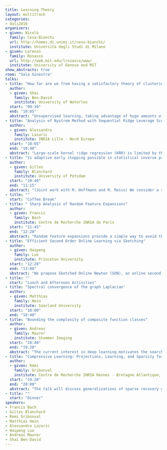 ```yaml
---
title: Learning Theory
layout: multitrack
categories:
- dali2016
organizers:
- given: Nicolò 
  family: Cesa-Bianchi
  url: http://homes.di.unimi.it/cesa-bianchi/
  institute: Università degli Studi di Milano 
- given: Lorenzo
  family: Rosasco
  url: http://web.mit.edu/lrosasco/www/
  institute: University of Genova and MIT
show_abstracts: true
room: "Sala Ginestra"
talks:
- title: "How far are we from having a satisfactory theory of clustering?"
  author:
  - given: Shai 
    family: Ben-David
    institute: University of Waterloo
  start: "09:30"
  end: "10:05"
  abstract: "Unsupervised learning, taking advantage of huge amounts of raw data available, is widely recognized as one of the most important challenges facing machine learning nowadays. For supervised tasks, machine learning theory has been successful in several respects; providing significant understanding of machine learning tasks (in terms of the resources and tools required to address them), insights about the pros and cons of alternative learning paradigms and their parameter settings, and initiating the development of new algorithmic approaches. However, no such successes had been so far achieved in the unsupervised ML domain. I will focus on clustering and discuss two aspects in which theory could be of great use. The first is model selection - how should a user pick an appropriate clustering tool for a given clustering problem and tune up the parameters it requires? The second aspect I will address is the computational complexity of clustering. Once a clustering model (or objective) has been picked, the task becomes an optimization problem. While most of the clustering objective optimization problems are computationally infeasible, they are being carried routinely in practice. I will describe some of the recent attempts to understand this discrepancy."
- title: "Analysis of Nystrom Method with Sequential Ridge Leverage Score Sampling"
  author: 
  - given: Alessandro
    family: Lazaric
    institute: INRIA Lille - Nord Europe
  start: "10:05"
  end: "10:40"
  abstract: "Large-scale kernel ridge regression (KRR) is limited by the need to store a large kernel matrix K_t. To avoid storing the entire matrix K_t, Nystrom methods subsample a subset of columns of the kernel matrix, and efficiently find an approximate KRR solution on the reconstructed kernel matrix. The chosen subsampling  distribution in turn affects the statistical and computational tradeoffs. For KRR problems (Rudi et al., 2015; Alaoui and M. Mahoney, 2015) show that a sampling distribution proportional to the \emph{ridge leverage scores} (RLSs) provides strong reconstruction guarantees for the approximated kernel. While exact RLSs are as difficult to compute as a KRR solution, we may be able to approximate them well enough. In this paper, we study KRR problems in a sequential setting and introduce the INK-Estimate algorithm, that incrementally computes the RLSs estimates. INK Estimate maintains a small sketch of K_t, that at each step is used to compute an intermediate estimate of the RLSs. First, our sketch update does not require access to previously seen columns, and therefore a single pass over the kernel matrix is sufficient. Second, the algorithm requires a fixed, small space budget to run dependent only on the effective dimension of the kernel matrix. Finally, our sketch provides strong approximation guarantees on the reconstruction error, and on the statistical risk of the approximate KRR solution at any time, because all our guarantees hold at any intermediate step."
- title: "Is adaptive early stopping possible in statistical inverse problems?"
  author: 
  - given: Gilles 
    family: Blanchard
    institute: University of Potsdam
  start: "10:40"
  end: "11:15"
  abstract: "(Joint work with M. Hoffmann and M. Reiss) We consider a standard setting of statistical inverse problem, taking the form of the Gaussian sequence model with D observed noisy coefficients. Consider the simple family of ”keep or kill” estimators depending on a cutoff index k_0. For the choice of the cutoff index, there exist a number of well-known methods achieving oracle adaptivity (i.e. data-dependent choice of k_0 whose performance is comparable to the unknown optimal one), such as penalization and Lepski’s method. However, they have in common that the estimators for all values of k_0 have to be computed first and compared to each other in some way. Contrast this to an ”early stopping” approach where we would like to compute iteratively the estimators for k_0= 1, 2, . . . and have to decide to stop at some point without being allowed to compute the following estimators. Is oracle adaptivity possible then? This question is motivated by settings where computing estimators for larger k_0 requires more computational cost; furthermore some form of early stopping is most often used in practice. We propose a precise mathematical formulation of this question and provide upper and lower bounds on what is achievable."
- title: ""
  start: "Coffee Break"
- title: " Sharp Analysis of Random Feature Expansions"
  author: 
  - given: Francis 
    family: Bach
    institute: Centre de Recherche INRIA de Paris
  start: "11:45"
  end: "12:20"
  abstract: "Random feature expansions provide a simple way to avoid the usual quadratic running-time complexity of kernel methods. In this talk, I will present recent results about the approximation properties of these expansions. In particular, I will provide improved bounds on the number of features needed for a given approximation quality. I will also draw links with the problem of approximating integrals from finite sums, that is, the kernel quadrature problem."
- title: "Efficient Second Order Online Learning via Sketching"
  author: 
  - given: Haipeng
    family: Luo
    institute: Princeton University
  start: "12:20"
  end: "13:00"
  abstract: "We propose Sketched Online Newton (SON), an online second order learning algorithm that enjoys substantially improved regret guarantees for ill-conditioned data. SON is an enhanced version of the Online Newton Step, which, via sketching techniques enjoys a linear running time. We further improve the computational complexity to linear in the number of nonzero entries by creating sparse forms of the sketching methods (such as Oja's rule) for top eigenvector extraction. Together, these algorithms eliminate all computational obstacles in previous second order online learning approaches. This is joint work with Alekh Agarwal, Nicolo Cesa-Bianchi and John Langford."
- title: ""
  start: "Lunch and Afternoon Activities"
- title: "Spectral convergence of the graph Laplacian"
  author: 
  - given: Matthias 
    family: Hein
    institute: Saarland University
  start: "18:00"
  end: "18:40"
- title: "Bounding the complexity of composite function classes"
  author: 
  - given: Andreas 
    family: Maurer
    institute: Stemmer Imaging
  start: "18:40"
  end: "19:20"
  abstract: "The current interest in deep learning motivates the search for methods to analyze the complexity of layered function classes. The talk presents a general bound on the Gaussian complexity of the composition of vector-valued function classes in terms of  the complexities of the respective components. Applications exhibit the benefits of implicit feature learning in layered models of multi-task learning."
- title: "Compressive Learning: Projections, Learning, and Sparsity for Efficient Data Processing"
  author: 
  - given: Rémi 
    family: Gribonval
    institute: Centre de Recherche INRIA Rennes - Bretagne Atlantique, France"
  start: "19:20"
  end: "20:00"
  abstract: "The talk will discuss generalizations of sparse recovery guarantees and compressive sensing to the context of machine learning. Assuming some low-dimensional model on the probability distribution of the data, we will see that in certain scenarios it is indeed possible to (randomly) compress a large data- collection into a reduced representation, of size driven by the complexity of the learning task, while preserving the essential information necessary to process it. Two case studies will be given: compressive clustering, and compressive Gaussian Mixture Model estimation, with an illustration on large-scale model-based speaker verification."
- title: ""
  start: "Dinner"
speakers:
- Francis Bach 
- Gilles Blanchard 
- Remi Gribonval
- Matthias Hein 
- Alessandro Lazaric 
- Haipeng Luo 
- Andreas Maurer 
- Shai Ben-David 
---
```

